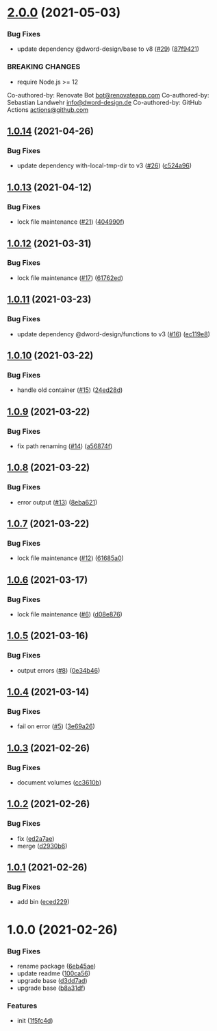 # [2.0.0](https://github.com/dword-design/docker-multirun/compare/v1.0.14...v2.0.0) (2021-05-03)


### Bug Fixes

* update dependency @dword-design/base to v8 ([#29](https://github.com/dword-design/docker-multirun/issues/29)) ([87f9421](https://github.com/dword-design/docker-multirun/commit/87f9421825fdf87ad55f2499ddf05934c2a90d77))


### BREAKING CHANGES

* require Node.js >= 12

Co-authored-by: Renovate Bot <bot@renovateapp.com>
Co-authored-by: Sebastian Landwehr <info@dword-design.de>
Co-authored-by: GitHub Actions <actions@github.com>

## [1.0.14](https://github.com/dword-design/docker-multirun/compare/v1.0.13...v1.0.14) (2021-04-26)


### Bug Fixes

* update dependency with-local-tmp-dir to v3 ([#26](https://github.com/dword-design/docker-multirun/issues/26)) ([c524a96](https://github.com/dword-design/docker-multirun/commit/c524a965778953261bfac270d6605387de8c3d81))

## [1.0.13](https://github.com/dword-design/docker-multirun/compare/v1.0.12...v1.0.13) (2021-04-12)


### Bug Fixes

* lock file maintenance ([#21](https://github.com/dword-design/docker-multirun/issues/21)) ([404990f](https://github.com/dword-design/docker-multirun/commit/404990f8cf8002a4902380be09a4b00aa9b5295c))

## [1.0.12](https://github.com/dword-design/docker-multirun/compare/v1.0.11...v1.0.12) (2021-03-31)


### Bug Fixes

* lock file maintenance ([#17](https://github.com/dword-design/docker-multirun/issues/17)) ([61762ed](https://github.com/dword-design/docker-multirun/commit/61762ed3c6077b5bf1f9cf6e9cf15b5012b6da35))

## [1.0.11](https://github.com/dword-design/docker-multirun/compare/v1.0.10...v1.0.11) (2021-03-23)


### Bug Fixes

* update dependency @dword-design/functions to v3 ([#16](https://github.com/dword-design/docker-multirun/issues/16)) ([ec119e8](https://github.com/dword-design/docker-multirun/commit/ec119e8918d639758ac955beff34afd21ab96e05))

## [1.0.10](https://github.com/dword-design/docker-multirun/compare/v1.0.9...v1.0.10) (2021-03-22)


### Bug Fixes

* handle old container ([#15](https://github.com/dword-design/docker-multirun/issues/15)) ([24ed28d](https://github.com/dword-design/docker-multirun/commit/24ed28d268a957f76895a59d27d075578b0ea37e))

## [1.0.9](https://github.com/dword-design/docker-multirun/compare/v1.0.8...v1.0.9) (2021-03-22)


### Bug Fixes

* fix path renaming ([#14](https://github.com/dword-design/docker-multirun/issues/14)) ([a56874f](https://github.com/dword-design/docker-multirun/commit/a56874f1a05426cbc8d3a517e78ab9019ebdede2))

## [1.0.8](https://github.com/dword-design/docker-multirun/compare/v1.0.7...v1.0.8) (2021-03-22)


### Bug Fixes

* error output ([#13](https://github.com/dword-design/docker-multirun/issues/13)) ([8eba621](https://github.com/dword-design/docker-multirun/commit/8eba6212edad11689d20fb58b968e45eefa793e5))

## [1.0.7](https://github.com/dword-design/docker-multirun/compare/v1.0.6...v1.0.7) (2021-03-22)


### Bug Fixes

* lock file maintenance ([#12](https://github.com/dword-design/docker-multirun/issues/12)) ([61685a0](https://github.com/dword-design/docker-multirun/commit/61685a00f4d2f28a56359c36e73497186ecfa422))

## [1.0.6](https://github.com/dword-design/docker-multirun/compare/v1.0.5...v1.0.6) (2021-03-17)


### Bug Fixes

* lock file maintenance ([#6](https://github.com/dword-design/docker-multirun/issues/6)) ([d08e876](https://github.com/dword-design/docker-multirun/commit/d08e87631ba0e22d3078cd969645d7156e89766a))

## [1.0.5](https://github.com/dword-design/docker-multirun/compare/v1.0.4...v1.0.5) (2021-03-16)


### Bug Fixes

* output errors ([#8](https://github.com/dword-design/docker-multirun/issues/8)) ([0e34b46](https://github.com/dword-design/docker-multirun/commit/0e34b46cf0c51475ddba077a4d227497fa2ea0e1))

## [1.0.4](https://github.com/dword-design/docker-multirun/compare/v1.0.3...v1.0.4) (2021-03-14)


### Bug Fixes

* fail on error ([#5](https://github.com/dword-design/docker-multirun/issues/5)) ([3e69a26](https://github.com/dword-design/docker-multirun/commit/3e69a2615f8409b3abdca48ae935bf584fe7cd59))

## [1.0.3](https://github.com/dword-design/docker-multirun/compare/v1.0.2...v1.0.3) (2021-02-26)


### Bug Fixes

* document volumes ([cc3610b](https://github.com/dword-design/docker-multirun/commit/cc3610be12ca80c067351027781cd9ad2aca3e74))

## [1.0.2](https://github.com/dword-design/docker-multirun/compare/v1.0.1...v1.0.2) (2021-02-26)


### Bug Fixes

* fix ([ed2a7ae](https://github.com/dword-design/docker-multirun/commit/ed2a7ae0c58e6fa2c7d2271ff759dbce1e980629))
* merge ([d2930b6](https://github.com/dword-design/docker-multirun/commit/d2930b6c7dd607b9a180d694da2208a6e232e4b6))

## [1.0.1](https://github.com/dword-design/docker-multirun/compare/v1.0.0...v1.0.1) (2021-02-26)


### Bug Fixes

* add bin ([eced229](https://github.com/dword-design/docker-multirun/commit/eced2299b452a541a63d8fb9a3b102abcb361570))

# 1.0.0 (2021-02-26)


### Bug Fixes

* rename package ([6eb45ae](https://github.com/dword-design/docker-multirun/commit/6eb45ae1e4377dde1c74fec05cd1f80fd1d70d7f))
* update readme ([100ca56](https://github.com/dword-design/docker-multirun/commit/100ca569105e06a92ae3243ba21980b959dd5113))
* upgrade base ([d3dd7ad](https://github.com/dword-design/docker-multirun/commit/d3dd7ad3718bbc63feb8567003b81ddcc8864cf2))
* upgrade base ([b8a31df](https://github.com/dword-design/docker-multirun/commit/b8a31dfb59e9ea4fb8c22f99c7d2603800340dda))


### Features

* init ([1f5fc4d](https://github.com/dword-design/docker-multirun/commit/1f5fc4de01b5a22dd9bb39b6339a8da2079f441d))
